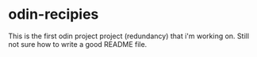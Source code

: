 # odin-recipies
This is the first odin project project (redundancy) that i'm working on. Still not sure how to write
a good README file.